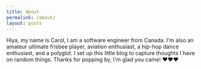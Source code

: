 ```yaml
---
title: About
permalink: /about/
layout: posts
---
```

Hiya, my name is Carol, I am a software engineer from Canada. I'm also an amateur ultimate frisbee player, aviation enthusiast, a hip-hop dance enthusiast, and a polyglot. I set up this little blog to capture thoughts I have on random things. Thanks for popping by, I'm glad you came! :heart::heart::heart:  
